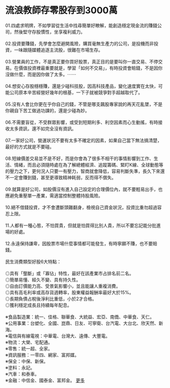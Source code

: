 # 流浪教師存零股存到3000萬


<div id="id_590ea3a0df3a86e16195245" class="text_exposed_root"><span>01.四處求明牌，不如學習從生活中找尋簡單好瞭解，能</span><wbr><span class="word_break"></span><span>創造穩定現金流的賺錢公司，然後堅守存股慣性，坐享複利</span><wbr><span class="word_break"></span>威力。<br> <br><span> 02.投資要賺錢，先學會怎麼避開風險，購買毫無生產力</span><wbr><span class="word_break"></span><span>的公司，是投機而非投資，一味跟隨媒體追逐主流股，很難</span><wbr><span class="word_break"></span>在市場生存。<br> <br><span> 03.營業員的工作，不是真正要你買好股票，真正目的是</span><wbr><span class="word_break"></span><span>要叫你一直交易、不停交易。在價值投資裡最重要就是，學</span><wbr><span class="word_break"></span><span>習「如何不交易」，有時投資會賠錢，不是因你沒做什麼，</span><wbr><span class="word_break"></span>而是因你做了太多。<span class="text_exposed_hide">⋯⋯</span><span class="text_exposed_show"><br> <br><span> 04.想安心存股穩穩賺，還是少碰科技股，因高科技產品</span><wbr><span class="word_break"></span><span>，變化速度實在太快，可能公司原本辛苦經營好幾年的根基</span><wbr><span class="word_break"></span>，一下子就被競爭對手超越取代了。<br> <br><span> 05.沒有人會比你更在乎你自己的錢，不管是哪支飆股專</span><wbr><span class="word_break"></span><span>家說的再天花亂墜，不是你親自下苦工做過功課的，還是少</span><wbr><span class="word_break"></span>碰為妙。<br> <br><span> 06.不需要盲從，不受群眾影響，或受到短期利多、利空</span><wbr><span class="word_break"></span><span>因素而心生動搖，有時接收太多資訊，還不如完全沒有資訊</span><wbr><span class="word_break"></span>。<br> <br><span> 07.一家好公司，營運狀況不要有太多不確定的因素，如</span><wbr><span class="word_break"></span>果自己當下無法搞清楚，最好的方式就是不要碰。<br> <br><span> 08.短線價差交易並不是不好，而是你會為了很多不相干</span><wbr><span class="word_break"></span><span>的事情影響到工作、生活、情緒，而且必須隨時處在為了解</span><wbr><span class="word_break"></span><span>總體經濟、追蹤籌碼、緊盯K線、全球動態等的壓力之下，</span><wbr><span class="word_break"></span><span>更何況人只要一有壓力，智商就會降低，容易判斷失準，長</span><wbr><span class="word_break"></span><span>久下來還不一定會賺到錢，甚至更導致精神耗弱，反而得不</span><wbr><span class="word_break"></span>償失。<br> <br><span> 09.就算是好公司，如股價沒有進入自己設定的合理價位</span><wbr><span class="word_break"></span><span>內，就不要輕易出手，也應避免重壓單一產業，需適當控制</span><wbr><span class="word_break"></span>整體持股風險。<br> <br><span> 10.絕不借錢投資，才不會遭斷頭難翻身，檢視自己資金</span><wbr><span class="word_break"></span>狀況，投資比重勿超過容忍上限。<br> <br><span> 11.人都有一種心態，不怕買貴，但就是怕買得比別人貴</span><wbr><span class="word_break"></span>，所以不要忘記能分批進場的好處。<br> <br><span> 12.永遠保持謙卑，因股票市場什麼事情都可能發生，有</span><wbr><span class="word_break"></span>時寧願不賺，也不要賠錢。<br> <br> 民生消費類型好股6大特點：<br> <br><span> ◎具有「壟斷」或「寡佔」特性，最好在該產業市占排名前</span><wbr><span class="word_break"></span>二名。<br> ◎簡單易懂、經久不變、具有持久性。<br> ◎自由訂價能力高、受景氣影響小，並且能讓人重複消費。<br><span> ◎具有高毛利率或高存貨週轉率，股東權益報酬率最好大於</span><wbr><span class="word_break"></span>15%。<br> ◎長期負債占稅後淨利比重低，小於2才合格。<br> ◎獲利穩定成長且持續每年配息。<br> <br><span> ※食品製造業：統一、佳格、聯華食、大統益、宏亞、南僑</span><wbr><span class="word_break"></span>、中華食、天仁。<br><span> ※公用事業：台塑化、全國、崑鼎、日友、可寧衛、台汽電</span><wbr><span class="word_break"></span>、大台北、欣天然、新海。<br> ※電信與有線電視：中華電、台灣大、遠傳、大豐電。<br> ※物流：大榮、宅配通。<br> ※零售：統一超、全家。<br> ※資訊服務：一零四、網家、富邦媒。<br> ※保全：中保、新保。<br> ※塗料：永記。<br> ※汽車：和泰車。<br> ※金融：中信金、國泰金、富邦金。</span><span class="text_exposed_hide"> <span class="text_exposed_link"><a class="see_more_link" data-interaction-root-id="_24_q" onclick="var func = function(e) { e.preventDefault(); }; var parent = Parent.byClass(this, &quot;text_exposed_root&quot;); if (parent &amp;&amp; parent.getAttribute(&quot;id&quot;) == &quot;id_590ea3a0df3a86e16195245&quot;) { CSS.addClass(parent, &quot;text_exposed&quot;); Arbiter.inform(&quot;reflow&quot;); }; func(event); " href="#" data-ft="{&quot;tn&quot;:&quot;e&quot;}" role="button"><span class="see_more_link_inner">更多</span></a></span></span></div>